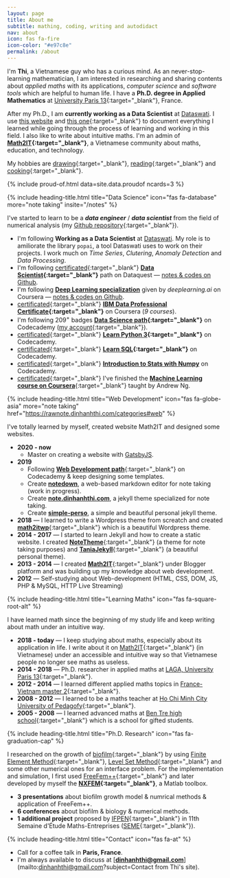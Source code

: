 ```yaml
---
layout: page
title: About me
subtitle: mathing, coding, writing and autodidact
nav: about
icon: fas fa-fire
icon-color: "#e97c8e"
permalink: /about
---
```


I'm **Thi**, a Vietnamese guy who has a curious mind. As an never-stop-learning mathematician, I am interested in researching and sharing contents about *applied maths* with its applications, *computer science* and *software tools* which are helpful to human life. I have a **Ph.D. degree in Applied Mathematics** at [University Paris 13](https://www.math.univ-paris13.fr){:target="_blank"}, France.

After my Ph.D., I am **currently working as a Data Scientist** at [Dataswati](https://www.dataswati.com/). I use [this website]({{site.url}}{{site.baseurl}}/notes) and [this one](https://rawnote.dinhanhthi.com "My personal notes"){:target="_blank"} to document everything I learned while going through the process of learning and working in this field. I also like to write about intuitive maths. I'm an admin of **[Math2IT](https://math2it.com){:target="_blank"}**, a Vietnamese community about maths, education, and technology.

My hobbies are [drawing](https://photos.app.goo.gl/9OVEkdTjmtRPg7vC3){:target="_blank"}, [reading](https://www.goodreads.com/user/show/19630622-thi-dinh){:target="_blank"} and [cooking](https://goo.gl/photos/yQXdQws1LLS16x5v5){:target="_blank"}.


{% include proud-of.html data=site.data.proudof ncards=3 %}


{% include heading-title.html title="Data Science" icon="fas fa-database" more="note taking" insite="/notes" %}

I've started to learn to be a ***data engineer*** / ***data scientist*** from the field of numerical analysis (my [Github repository](https://github.com/dinhanhthi/data-science-learning){:target="_blank"}).

- <span class="tbadge badge-gray">I'm following</span> **Working as a Data Scientist** at [Dataswati](https://www.dataswati.com/). My role is to amiliorate the library `popai`, a tool Dataswati uses to work on their projects. I work much on _Time Series_, _Clutering_, _Anomaly Detection_ and _Data Processing_.
- <span class="tbadge badge-gray">I'm following</span> <span class="tbadge badge-green">[certificated](https://app.dataquest.io/profile/dinhanhthi){:target="_blank"}</span> **[Data Scientist](https://www.dataquest.io/path/data-scientist){:target="_blank"}** path on Dataquest &mdash; [notes & codes on Github](https://github.com/dinhanhthi/dataquest-aio).
- <span class="tbadge badge-gray">I'm following</span> [**Deep Learning specialization**](https://www.coursera.org/specializations/deep-learning) given by *deeplearning.ai* on Coursera &mdash; [notes & codes on Github](https://github.com/dinhanhthi/deeplearning.ai-notes).
- <span class="tbadge badge-green">[certificated](https://www.coursera.org/account/accomplishments/specialization/WM6DVE7QFLJ7){:target="_blank"}</span> **[IBM Data Professional Certificate](https://www.coursera.org/specializations/ibm-data-science-professional-certificate){:target="_blank"}** on Coursera (*9 courses*).
- <span class="tbadge badge-gray">I'm following</span> <span class="tbadge badge-orange">209<sup>+</sup> badges</span> **[Data Science path](https://www.codecademy.com/learn/paths/data-science){:target="_blank"}** on Codecademy ([my account](https://www.codecademy.com/profiles/dinhanhthi){:target="_blank"}).
- <span class="tbadge badge-green">[certificated](https://www.codecademy.com/dinhanhthi){:target="_blank"}</span> **[Learn Python 3](https://www.codecademy.com/learn/learn-python-3){:target="_blank"}** on Codecademy.
- <span class="tbadge badge-green">[certificated](https://www.codecademy.com/dinhanhthi){:target="_blank"}</span> **[Learn SQL](https://www.codecademy.com/learn/learn-sql){:target="_blank"}** on Codecademy.
- <span class="tbadge badge-green">[certificated](https://www.codecademy.com/dinhanhthi){:target="_blank"}</span> **[Introduction to Stats with Numpy](https://www.codecademy.com/learn/intro-statistics-numpy)** on Codecademy.
- <span class="tbadge badge-green">[certificated](https://www.coursera.org/account/accomplishments/verify/WJ9DNBMRQDJ8){:target="_blank"}</span> I've finished the [**Machine Learning course on Coursera**](https://www.coursera.org/learn/machine-learning){:target="_blank"} taught by Andrew Ng.

{% include heading-title.html title="Web Development" icon="fas fa-globe-asia" more="note taking" href="https://rawnote.dinhanhthi.com/categories#web" %}

I've totally learned by myself, created website Math2IT and designed some websites.

- **2020 - now**
  - Master on creating a website with [GatsbyJS](https://www.gatsbyjs.org/).
- **2019**
  - Following [**Web Development path**](https://www.codecademy.com/paths/web-development){:target="_blank"} on Codecademy & keep designing some templates.
  - Create [**notedown**](https://github.com/dinhanhthi/notedown), a web-based markdown editor for note taking (work in progress).
  - Create [**note.dinhanhthi.com**](https://github.com/dinhanhthi/note), a jekyll theme specialized for note taking.
  - Create **[simple-perso](https://github.com/dinhanhthi/simple-perso)**, a simple and beautiful personal jekyll theme.
- **2018** &mdash; I learned to write a Wordpress theme from screatch and created [**math2itwp**](https://github.com/dinhanhthi/math2itwp){:target="_blank"} which is a beautiful Wordpress theme.
- **2014 - 2017** &mdash; I started to learn Jekyll and how to create a static website. I created [**NoteTheme**](https://github.com/dinhanhthi/noteTheme){:target="_blank"} (a theme for note taking purposes) and [**TaniaJekyll**](https://github.com/dinhanhthi/TaniaJekyll){:target="_blank"} (a beautiful personal theme).
- **2013 - 2014** &mdash; I created [**Math2IT**](https://math2it.com){:target="_blank"} under Blogger platform and was building up my knowledge about web development.
- **2012** &mdash; Self-studying about Web-development (HTML, CSS, DOM, JS, PHP & MySQL, HTTP Live Streaming)


{% include heading-title.html title="Learning Maths" icon="fas fa-square-root-alt" %}

I have learned math since the beginning of my study life and keep writing about math under an intuitive way.

- **2018 - today** &mdash; I keep studying about maths, especially about its application in life. I write about it on [Math2IT](https://math2it.com){:target="_blank"} (in Vietnamese) under an accessible and intuitive way so that Vietnamese people no longer see maths as useless.
- **2014 - 2018** &mdash; Ph.D. researcher in applied maths at [LAGA, University Paris 13](https://www.math.univ-paris13.fr/applications/accueil/index.html){:target="_blank"}.
- **2012 - 2014** &mdash; I learned different applied maths topics in [France-Vietnam master 2](https://sites.google.com/view/french-vietnam-master2/){:target="_blank"}.
- **2008 - 2012** &mdash; I learned to be a maths teacher at [Ho Chi Minh City University of Pedagofy](http://www.hcmup.edu.vn/){:target="_blank"}.
- **2005 - 2008** &mdash; I learned advanced maths at [Ben Tre high school](https://thptchuyenbentre.edu.vn/){:target="_blank"} which is a school for gifted students.

{% include heading-title.html title="Ph.D. Research" icon="fas fa-graduation-cap" %}

I researched on the growth of [biofilm](https://en.wikipedia.org/wiki/Biofilm){:target="_blank"} by using [Finite Element Method](https://en.wikipedia.org/wiki/Finite_element_method){:target="_blank"}, [Level Set Method](https://en.wikipedia.org/wiki/Level-set_method){:target="_blank"} and some other numerical ones for an interface problem. For the implementation and simulation, I first used [FreeFem++](https://freefem.org/){:target="_blank"} and later developed by myself the **[NXFEM](https://github.com/dinhanhthi/nxfem){:target="_blank"}**, a Matlab toolbox.

- **3 presentations** about biofilm growth model & numrical methods & application of FreeFem++.
- **6 conferences** about biofilm & biology & numerical methods.
- **1 additional project** proposed by [IFPEN](https://www.ifpenergiesnouvelles.com/){:target="_blank"} in 11th Semaine d'Étude Maths-Entreprises ([SEME](https://www.agence-maths-entreprises.fr/a/?q=fr/node/13){:target="_blank"}).


{% include heading-title.html title="Contact" icon="fas fa-at" %}

- Call for a coffee talk in **Paris, France**.
- I'm always available to discuss at [**dinhanhthi@gmail.com**](mailto:dinhanhthi@gmail.com?subject=Contact from Thi's site).
